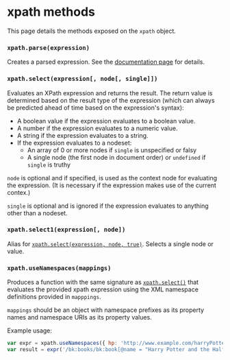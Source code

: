 # xpath methods

This page details the methods exposed on the `xpath` object.

### `xpath.parse(expression)`

Creates a parsed expression. See the [documentation page](parsed%20expressions.md) for details.

### `xpath.select(expression[, node[, single]])`

Evaluates an XPath expression and returns the result. The return value is determined based on the result type of the expression (which can always be predicted ahead of time based on the expression's syntax):

- A boolean value if the expression evaluates to a boolean value.
- A number if the expression evaluates to a numeric value.
- A string if the expression evaluates to a string.
- If the expression evaluates to a nodeset:
  - An array of 0 or more nodes if `single` is unspecified or falsy
  - A single node (the first node in document order) or `undefined` if `single` is truthy
  
`node` is optional and if specified, is used as the context node for evaluating the expression. (It is necessary if the expression makes use of the current contex.)

`single` is optional and is ignored if the expression evaluates to anything other than a nodeset.

### `xpath.select1(expression[, node])`

Alias for [`xpath.select(expression, node, true)`](#xpathselectexpression-node-single). Selects a single node or value.

### `xpath.useNamespaces(mappings)`

Produces a function with the same signature as [`xpath.select()`](#xpathselectexpression-node-single) that evaluates the provided xpath expression using the XML namespace definitions provided in `mapppings`.

`mappings` should be an object with namespace prefixes as its property names and namespace URIs as its property values.

Example usage:

```js
var expr = xpath.useNamespaces({ hp: 'http://www.example.com/harryPotter', bk: 'http://www.example.com/books' });
var result = expr('/bk:books/bk:book[@name = "Harry Potter and the Half-Blood Prince"]/hp:characters', myBooks);
```
